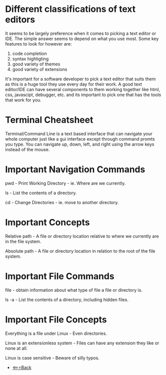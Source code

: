 
# Different classifications of text editors

It seems to be largely preference when it comes to picking a text editor or IDE.  The simple answer seems to depend on what you use most.  Some key features to look for however are:

1. code completion
2. syntax highligting
3. good variety of themes
4. good variety of extensions

It's important for a software developer to pick a text editor that suits them as this is a huge tool they use every day for their work.  A good text editor/IDE can have several components to them working together like html, css, javascipt, debugger, etc. and its important to pick one that has the tools that work for you.

# Terminal Cheatsheet

Terminal/Command Line is a text based interface that can navigate your whole computer just like a gui interface except through command promts you type.  You can navigate up, down, left, and right using the arrow keys instead of the mouse.  

# Important Navigation Commands

pwd - Print Working Directory - ie. Where are we currently.

ls - List the contents of a directory.

cd - Change Directories - ie. move to another directory.

# Important Concepts

Relative path - A file or directory location relative to where we currently are in the file system.

Absolute path - A file or directory location in relation to the root of the file system.

# Important File Commands

file - obtain information about what type of file a file or directory is.

ls -a - List the contents of a directory, including hidden files.

# Important File Concepts

Everything is a file under Linux - Even directories.

Linux is an extensionless system - Files can have any extension they like or none at all.

Linux is case sensitive - Beware of silly typos.

- [<===Back](README.md)





